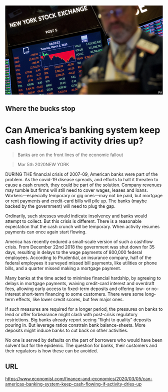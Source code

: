 ![](./images/20200307_FNP504_0.jpg)

## Where the bucks stop

# Can America’s banking system keep cash flowing if activity dries up?

> Banks are on the front lines of the economic fallout

> Mar 5th 2020NEW YORK

DURING THE financial crisis of 2007-09, American banks were part of the problem. As the covid-19 disease spreads, and efforts to halt it threaten to cause a cash crunch, they could be part of the solution. Company revenues may tumble but firms will still need to cover wages, leases and loans. Workers—especially temporary or gig ones—may not be paid, but mortgage or rent payments and credit-card bills will pile up. The banks (maybe backed by the government) will need to plug the gap.

Ordinarily, such stresses would indicate insolvency and banks would attempt to collect. But this crisis is different. There is a reasonable expectation that the cash crunch will be temporary. When activity resumes payments can once again start flowing.

America has recently endured a small-scale version of such a cashflow crisis. From December 22nd 2018 the government was shut down for 35 days, resulting in delays to the wage payments of 800,000 federal employees. According to Prudential, an insurance company, half of the federal employees it surveyed missed bill payments, like utilities or phone bills, and a quarter missed making a mortgage payment.

Many banks at the time acted to minimise financial hardship, by agreeing to delays in mortgage payments, waiving credit-card interest and overdraft fees, allowing early access to fixed-term deposits and offering low- or no-interest short-term financing to some customers. There were some long-term effects, like lower credit scores, but few major ones.

If such measures are required for a longer period, the pressures on banks to lend or offer forbearance might clash with post-crisis regulatory restrictions. Big banks already report seeing “flight to quality” deposits pouring in. But leverage ratios constrain bank balance-sheets. More deposits might induce banks to cut back on other activities.

No one is served by defaults on the part of borrowers who would have been solvent but for the epidemic. The question for banks, their customers and their regulators is how these can be avoided.

## URL

https://www.economist.com/finance-and-economics/2020/03/05/can-americas-banking-system-keep-cash-flowing-if-activity-dries-up
